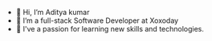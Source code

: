 - 👋 Hi, I’m  Aditya kumar
- 👀 I’m a full-stack Software Developer at Xoxoday
- 🌱 I've a passion for learning new skills and technologies.

<!---

- 💞️ I’m looking to collaborate on ...
- 📫 How to reach me ...
akc1792/akc1792 is a ✨ special ✨ repository because its `README.md` (this file) appears on your GitHub profile.
You can click the Preview link to take a look at your changes.
--->
